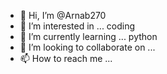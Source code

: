 - 👋 Hi, I’m @Arnab270
- 👀 I’m interested in ... coding
- 🌱 I’m currently learning ... python
- 💞️ I’m looking to collaborate on ...
- 📫 How to reach me ...

<!---
Arnab270/Arnab270 is a ✨ special ✨ repository because its `README.md` (this file) appears on your GitHub profile.
You can click the Preview link to take a look at your changes.
--->

